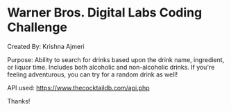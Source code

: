 # Warner Bros. Digital Labs Coding Challenge
Created By: Krishna Ajmeri

Purpose: 
Ability to search for drinks based upon the drink name, ingredient, or liquor time.
Includes both alcoholic and non-alcoholic drinks.
If you're feeling adventurous, you can try for a random drink as well!

API used:
https://www.thecocktaildb.com/api.php

Thanks!
